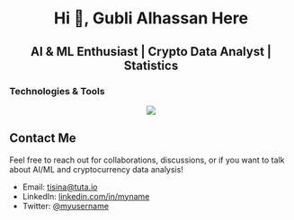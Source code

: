 <h1 align="center">Hi 👋, Gubli Alhassan Here </h1>

<h2 align='center'> AI & ML Enthusiast | Crypto Data Analyst | Statistics </h2>

### **Technologies & Tools**

<p align="center">
  <a href="https://skillicons.dev">
    <img src="https://skillicons.dev/icons?i=python,r,pytorch,anaconda,bash,git,linux,md,sklearn,ubuntu,tensorflow,sqlite,postgres,keras,polars" />
  </a>
</p>

## Contact Me
Feel free to reach out for collaborations, discussions, or if you want to talk about AI/ML and cryptocurrency data analysis!

- Email: [tisina@tuta.io](mailto:tisina@tuta.io)
- LinkedIn: [linkedin.com/in/myname](https://linkedin.com/in/myname)
- Twitter: [@myusername](https://twitter.com/myname)



